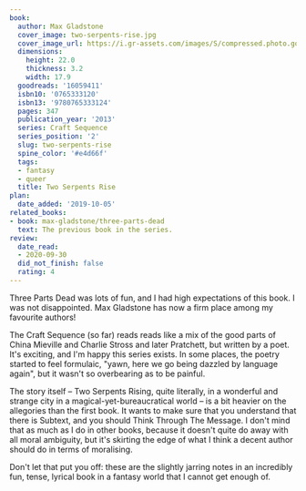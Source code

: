 ```yaml
---
book:
  author: Max Gladstone
  cover_image: two-serpents-rise.jpg
  cover_image_url: https://i.gr-assets.com/images/S/compressed.photo.goodreads.com/books/1355469010l/16059411._SX98_.jpg
  dimensions:
    height: 22.0
    thickness: 3.2
    width: 17.9
  goodreads: '16059411'
  isbn10: '0765333120'
  isbn13: '9780765333124'
  pages: 347
  publication_year: '2013'
  series: Craft Sequence
  series_position: '2'
  slug: two-serpents-rise
  spine_color: '#e4d66f'
  tags:
  - fantasy
  - queer
  title: Two Serpents Rise
plan:
  date_added: '2019-10-05'
related_books:
- book: max-gladstone/three-parts-dead
  text: The previous book in the series.
review:
  date_read:
  - 2020-09-30
  did_not_finish: false
  rating: 4
---
```


Three Parts Dead was lots of fun, and I had high expectations of this book. I was not disappointed. Max Gladstone has
now a firm place among my favourite authors!

The Craft Sequence (so far) reads reads like a mix of the good parts of China Mieville and Charlie Stross and later
Pratchett, but written by a poet. It's exciting, and I'm happy this series exists. In some places, the poetry started to
feel formulaic, "yawn, here we go being dazzled by language again", but it wasn't so overbearing as to be painful.

The story itself – Two Serpents Rising, quite literally, in a wonderful and strange city in a magical-yet-bureaucratical
world – is a bit heavier on the allegories than the first book. It wants to make sure that you understand that there is
Subtext, and you should Think Through The Message. I don't mind that as much as I do in other books, because it doesn't
quite do away with all moral ambiguity, but it's skirting the edge of what I think a decent author should do in terms of
moralising.

Don't let that put you off: these are the slightly jarring notes in an incredibly fun, tense, lyrical book in a fantasy
world that I cannot get enough of.

